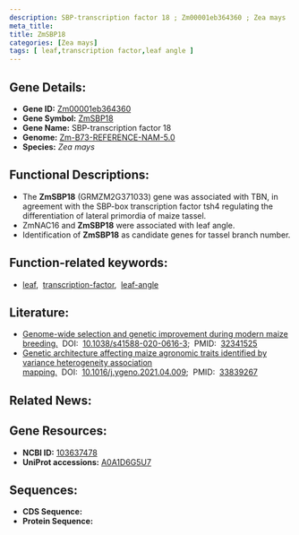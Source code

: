 ```yaml
---
description: SBP-transcription factor 18 ; Zm00001eb364360 ; Zea mays
meta_title:
title: ZmSBP18
categories: [Zea mays]
tags: [ leaf,transcription factor,leaf angle ]
---
```


## Gene Details:
- **Gene ID:**	[Zm00001eb364360](https://www.maizegdb.org/gene_center/gene/Zm00001eb364360)
- **Gene Symbol:** <u>ZmSBP18</u>
- **Gene Name:** SBP-transcription factor 18
- **Genome:** [Zm-B73-REFERENCE-NAM-5.0](https://www.maizegdb.org/genome/assembly/Zm-B73-REFERENCE-NAM-5.0)
- **Species:** *Zea mays*

## Functional Descriptions:
   - The **ZmSBP18** (GRMZM2G371033) gene was associated with TBN, in agreement with the SBP-box transcription factor tsh4 regulating the differentiation of lateral primordia of maize tassel.
   - ZmNAC16 and **ZmSBP18** were associated with leaf angle.
   - Identification of **ZmSBP18** as candidate genes for tassel branch number.

## Function-related keywords:
- [leaf](/tags/leaf/),&nbsp;&nbsp;[transcription-factor](/tags/transcription-factor/),&nbsp;&nbsp;[leaf-angle](/tags/leaf-angle/)

## Literature:
   - [Genome-wide selection and genetic improvement during modern maize breeding.]( https://www.nature.com/articles/s41588-020-0616-3)&nbsp;&nbsp;DOI:&nbsp;&nbsp;[10.1038/s41588-020-0616-3](https://www.nature.com/articles/s41588-020-0616-3);&nbsp;&nbsp;PMID:&nbsp;&nbsp;[32341525](https://pubmed.ncbi.nlm.nih.gov/32341525/)
   - [Genetic architecture affecting maize agronomic traits identified by variance heterogeneity association mapping.]( https://www.sciencedirect.com/science/article/pii/S088875432100135X?via%3Dihub)&nbsp;&nbsp;DOI:&nbsp;&nbsp;[10.1016/j.ygeno.2021.04.009](https://www.sciencedirect.com/science/article/pii/S088875432100135X?via%3Dihub);&nbsp;&nbsp;PMID:&nbsp;&nbsp;[33839267](https://pubmed.ncbi.nlm.nih.gov/33839267/)

## Related News:

## Gene Resources:
- **NCBI ID:** [103637478](https://www.ncbi.nlm.nih.gov/gene/?term=103637478)
- **UniProt accessions:** [A0A1D6G5U7](https://www.uniprot.org/uniprotkb/A0A1D6G5U7/entry)



## Sequences:
- **CDS Sequence:**
- **Protein Sequence:**
